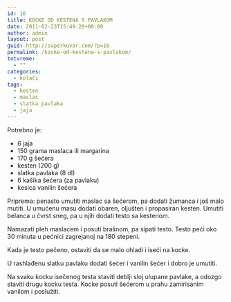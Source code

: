 ```yaml
---
id: 16
title: KOCKE OD KESTENA S PAVLAKOM
date: 2011-02-23T15:49:28+00:00
author: admin
layout: post
guid: http://superkuvar.com/?p=16
permalink: /kocke-od-kestena-s-pavlakom/
totvreme:
  - ""
categories:
  - kolači
tags:
  - kesten
  - maslac
  - slatka pavlaka
  - jaja
---
```

Potrebno je:

  * 6 jaja
  * 150 grama maslaca ili margarina
  * 170 g šećera
  * kesten (200 g)
  * slatka pavlaka (8 dl)
  * 6 kašika šećera (za pavlaku)
  * kesica vanilin šećera

Priprema: penasto umutiti maslac sa šećerom, pa dodati žumanca i još malo mutiti. U umućenu masu dodati obaren, oljušten i propasiran kesten. Umutiti belanca u čvrst sneg, pa u njih dodati testo sa kestenom.

Namazati pleh maslacem i posuti brašnom, pa sipati testo. Testo peći oko 30 minuta u pećnici zagrejanoj na 180 stepeni.

Kada je testo pečeno, ostaviti da se malo ohladi i iseći na kocke.

U rashlađenu slatku pavlaku dodati šećer i vanilin šećer i dobro je umutiti.

Na svaku kocku isečenog testa staviti deblji sloj ulupane pavlake, a odozgo staviti drugu kocku testa. Kocke posuti šećerom u prahu zamirisanim vanilom i poslužiti.

&nbsp;